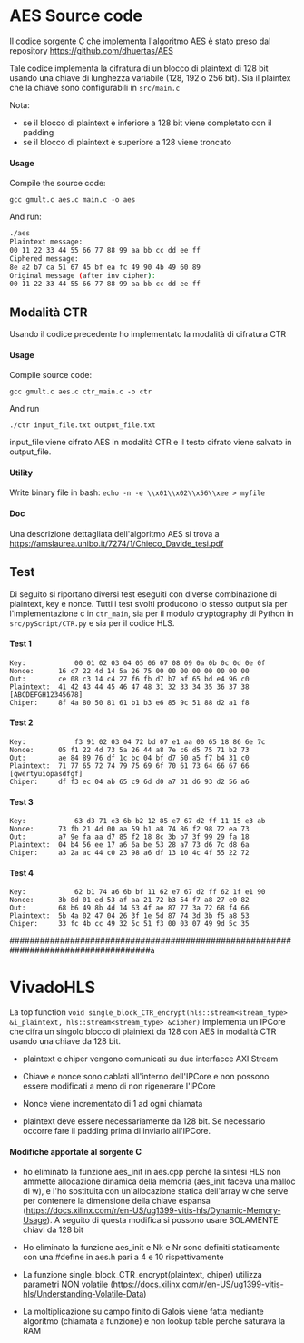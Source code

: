 # AES Source code

Il codice sorgente C che implementa l'algoritmo AES è stato preso dal repository https://github.com/dhuertas/AES

Tale codice implementa la cifratura di un blocco di plaintext di 128 bit usando una chiave di lunghezza variabile (128, 192 o 256 bit). Sia il plaintex che la chiave sono configurabili in ```src/main.c```

Nota:
- se il blocco di plaintext  è inferiore a 128 bit viene completato con il padding
- se il blocco di plaintext è superiore a 128 viene troncato

#### Usage

Compile the source code:

`gcc gmult.c aes.c main.c -o aes`

And run:

```bash
./aes
Plaintext message:
00 11 22 33 44 55 66 77 88 99 aa bb cc dd ee ff
Ciphered message:
8e a2 b7 ca 51 67 45 bf ea fc 49 90 4b 49 60 89
Original message (after inv cipher):
00 11 22 33 44 55 66 77 88 99 aa bb cc dd ee ff
```

## Modalità CTR

Usando il codice precedente ho implementato la modalità di cifratura CTR

#### Usage

Compile source code:

`gcc gmult.c aes.c ctr_main.c -o ctr`

And run

`./ctr input_file.txt output_file.txt`

input_file viene cifrato AES in modalità CTR e il testo cifrato viene salvato in output_file.

#### Utility

Write binary file in bash: ```echo -n -e \\x01\\x02\\x56\\xee > myfile```


#### Doc

Una descrizione dettagliata dell'algoritmo AES si trova a https://amslaurea.unibo.it/7274/1/Chieco_Davide_tesi.pdf


## Test

Di seguito si riportano diversi test eseguiti con diverse combinazione di plaintext, key e nonce. Tutti i test svolti producono lo stesso output sia per l'implementazione c in `ctr_main`, sia per il modulo cryptography di Python in `src/pyScript/CTR.py` e sia per il codice HLS.

#### Test 1
```
Key:	        00 01 02 03 04 05 06 07 08 09 0a 0b 0c 0d 0e 0f 
Nonce:		16 c7 22 4d 14 5a 26 75 00 00 00 00 00 00 00 00 
Out:		ce 08 c3 14 c4 27 f6 fb d7 b7 af 65 bd e4 96 c0 
Plaintext:	41 42 43 44 45 46 47 48 31 32 33 34 35 36 37 38  [ABCDEFGH12345678]
Chiper:		8f 4a 80 50 81 61 b1 b3 e6 85 9c 51 88 d2 a1 f8 
```

#### Test 2
```
Key:            f3 91 02 03 04 72 bd 07 e1 aa 00 65 18 86 6e 7c 
Nonce:		05 f1 22 4d 73 5a 26 44 a8 7e c6 d5 75 71 b2 73 
Out:		ae 84 89 76 df 1c bc 04 bf d7 50 a5 f7 b4 31 c0 
Plaintext:	71 77 65 72 74 79 75 69 6f 70 61 73 64 66 67 66 [qwertyuiopasdfgf]
Chiper:		df f3 ec 04 ab 65 c9 6d d0 a7 31 d6 93 d2 56 a6 
```

#### Test 3
```
Key:	        63 d3 71 e3 6b b2 12 85 e7 67 d2 ff 11 15 e3 ab 
Nonce:		73 fb 21 4d 00 aa 59 b1 a8 74 86 f2 98 72 ea 73 
Out:		a7 9e fa aa d7 85 f2 18 8c 3b b7 3f 99 29 fa 18 
Plaintext:	04 b4 56 ee 17 a6 6a be 53 28 a7 73 d6 7c d8 6a 
Chiper:		a3 2a ac 44 c0 23 98 a6 df 13 10 4c 4f 55 22 72
```

#### Test 4
```
Key: 	        62 b1 74 a6 6b bf 11 62 e7 67 d2 ff 62 1f e1 90 
Nonce:		3b 8d 01 ed 53 af aa 21 72 b3 54 f7 a8 27 e0 82 
Out:		68 b6 49 8b 4d 14 63 4f ae 87 77 3a 72 68 f4 66 
Plaintext:	5b 4a 02 47 04 26 3f 1e 5d 87 74 3d 3b f5 a8 53 
Chiper:		33 fc 4b cc 49 32 5c 51 f3 00 03 07 49 9d 5c 35 
```



####################################################################################à

# VivadoHLS

La top function `void single_block_CTR_encrypt(hls::stream<stream_type> &i_plaintext, hls::stream<stream_type> &cipher)` implementa un IPCore che cifra un singolo blocco di plaintext da 128 con AES in modalità CTR usando una chiave da 128 bit.

- plaintext e chiper vengono comunicati su due interfacce AXI Stream

- Chiave e nonce sono cablati all'interno dell'IPCore e non possono essere modificati a meno di non rigenerare l'IPCore

- Nonce viene incrementato di 1 ad ogni chiamata

- plaintext deve essere necessariamente da 128 bit. Se necessario occorre fare il padding prima di inviarlo all'IPCore.



#### Modifiche apportate al sorgente C

- ho eliminato la funzione aes_init in aes.cpp perchè la sintesi HLS non ammette allocazione dinamica della memoria (aes_init faceva una malloc di w), e l'ho sostituita con un'allocazione statica dell'array w che serve per contenere la dimensione della chiave espansa (https://docs.xilinx.com/r/en-US/ug1399-vitis-hls/Dynamic-Memory-Usage). A seguito di questa modifica si possono usare SOLAMENTE chiavi da 128 bit

- Ho eliminato la funzione aes_init e Nk e Nr sono definiti staticamente con una #define in aes.h pari a 4 e 10 rispettivamente 

- La funzione single_block_CTR_encrypt(plaintext, chiper) utilizza parametri NON volatile (https://docs.xilinx.com/r/en-US/ug1399-vitis-hls/Understanding-Volatile-Data)

- La moltiplicazione su campo finito di Galois viene fatta mediante algoritmo (chiamata a funzione) e non lookup table perché saturava la RAM




